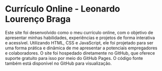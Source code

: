# Currículo Online - Leonardo Lourenço Braga
Este site foi desenvolvido como o meu currículo online, com o objetivo de apresentar minhas habilidades, experiências e projetos de forma interativa e acessível. Utilizando HTML, CSS e JavaScript, ele foi projetado para ser uma forma prática e dinâmica de me apresentar a potenciais empregadores e colaboradores. O site foi hospedado diretamente no GitHub, que oferece suporte gratuito para isso por meio do GitHub Pages. O código fonte também está disponível no GitHub para visualização.